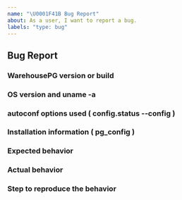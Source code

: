 ```yaml
---
name: "\U0001F41B Bug Report"
about: As a user, I want to report a bug.
labels: "type: bug"
---
```


## Bug Report

### WarehousePG version or build

### OS version and uname -a

### autoconf options used ( config.status --config )

### Installation information ( pg_config )

### Expected behavior

### Actual behavior

### Step to reproduce the behavior
